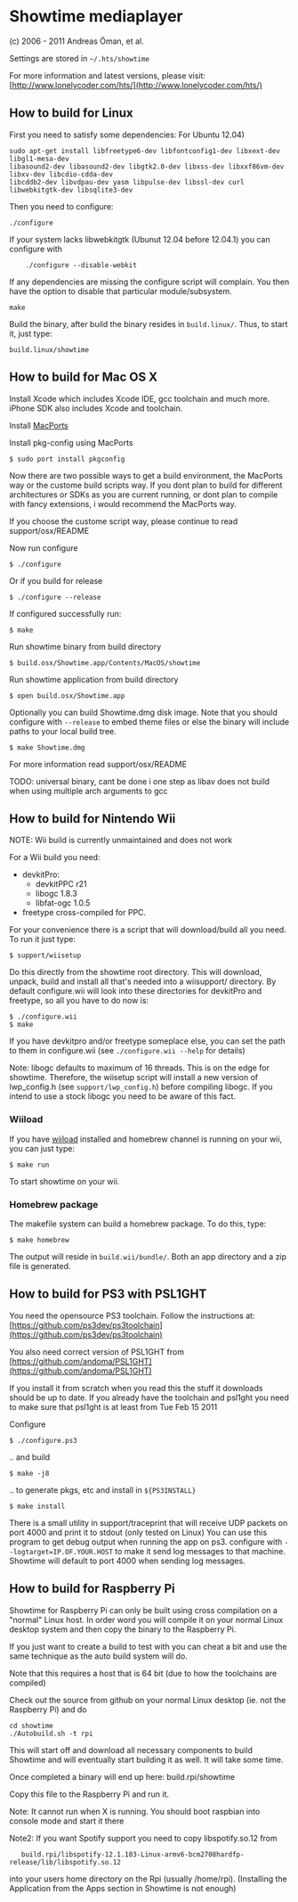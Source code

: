 Showtime mediaplayer
====================

(c) 2006 - 2011 Andreas Öman, et al.

Settings are stored in `~/.hts/showtime`

For more information and latest versions, please visit:
[http://www.lonelycoder.com/hts/](http://www.lonelycoder.com/hts/)

## How to build for Linux

First you need to satisfy some dependencies:
For Ubuntu 12.04)  

	sudo apt-get install libfreetype6-dev libfontconfig1-dev libxext-dev libgl1-mesa-dev 
	libasound2-dev libasound2-dev libgtk2.0-dev libxss-dev libxxf86vm-dev libxv-dev libcdio-cdda-dev 
	libcddb2-dev libvdpau-dev yasm libpulse-dev libssl-dev curl
	libwebkitgtk-dev libsqlite3-dev

Then you need to configure:

	./configure

If your system lacks libwebkitgtk (Ubunut 12.04 before 12.04.1) 
you can configure with

        ./configure --disable-webkit

If any dependencies are missing the configure script will complain.
You then have the option to disable that particular module/subsystem.

	make

Build the binary, after build the binary resides in `build.linux/`.
Thus, to start it, just type:

	build.linux/showtime


## How to build for Mac OS X

Install Xcode which includes Xcode IDE, gcc toolchain and much more. iPhone SDK also
includes Xcode and toolchain.

Install [MacPorts](http://www.macports.org)

Install pkg-config using MacPorts

	$ sudo port install pkgconfig

Now there are two possible ways to get a build environment, the MacPorts way
or the custome build scripts way. If you dont plan to build for different
architectures or SDKs as you are current running, or dont plan to compile with
fancy extensions, i would recommend the MacPorts way.

If you choose the custome script way, please continue to read support/osx/README

Now run configure

	$ ./configure

Or if you build for release

	$ ./configure --release

If configured successfully run:

	$ make

Run showtime binary from build directory

	$ build.osx/Showtime.app/Contents/MacOS/showtime

Run showtime application from build directory

	$ open build.osx/Showtime.app

Optionally you can build Showtime.dmg disk image. Note that you should
configure with `--release` to embed theme files or else the binary will
include paths to your local build tree.

	$ make Showtime.dmg

For more information read support/osx/README

TODO: universal binary, cant be done i one step as libav does not
build when using multiple arch arguments to gcc


## How to build for Nintendo Wii

NOTE: Wii build is currently unmaintained and does not work

For a Wii build you need:

-  devkitPro:
   -   devkitPPC r21
   -   libogc 1.8.3
   -   libfat-ogc 1.0.5
-  freetype cross-compiled for PPC.

For your convenience there is a script that will download/build all
you need.  To run it just type:

	$ support/wiisetup

Do this directly from the showtime root directory. This will download,
unpack, build and install all that's needed into a wiisupport/
directory. By default configure.wii will look into these directories
for devkitPro and freetype, so all you have to do now is:

	$ ./configure.wii
	$ make

If you have devkitpro and/or freetype someplace else, you can set
the path to them in configure.wii (see `./configure.wii --help` for details)

Note: libogc defaults to maximum of 16 threads.
This is on the edge for showtime. Therefore, the wiisetup script will
install a new version of lwp_config.h (see `support/lwp_config.h`) before
compiling libogc. If you intend to use a stock libogc you need to be aware
of this fact.


### Wiiload

If you have [wiiload](http://wiibrew.org/wiki/Wiiload)
installed and homebrew channel is running on your wii, you can just type:

	$ make run

To start showtime on your wii.

### Homebrew package

The makefile system can build a homebrew package. To do this, type:

	$ make homebrew

The output will reside in `build.wii/bundle/`. Both an app directory
and a zip file is generated.


## How to build for PS3 with PSL1GHT

You need the opensource PS3 toolchain. Follow the instructions at:
[https://github.com/ps3dev/ps3toolchain](https://github.com/ps3dev/ps3toolchain)

You also need correct version of PSL1GHT from [https://github.com/andoma/PSL1GHT](https://github.com/andoma/PSL1GHT)

If you install it from scratch when you read this the stuff it downloads
should be up to date. If you already have the toolchain and psl1ght
you need to make sure that psl1ght is at least from Tue Feb 15 2011

Configure

	$ ./configure.ps3

.. and build

	$ make -j8

.. to generate pkgs, etc and install in `${PS3INSTALL}`

	$ make install

There is a small utility in support/traceprint that will receive UDP
packets on port 4000 and print it to stdout (only tested on Linux)
You can use this program to get debug output when running the app
on ps3. configure with `--logtarget=IP.OF.YOUR.HOST` to make it send
log messages to that machine. Showtime will default to port 4000 when
sending log messages.

## How to build for Raspberry Pi

Showtime for Raspberry Pi can only be built using cross compilation
on a "normal" Linux host. In order word you will compile it on your
normal Linux desktop system and then copy the binary to the Raspberry Pi.

If you just want to create a build to test with you can cheat a bit
and use the same technique as the auto build system will do.

Note that this requires a host that is 64 bit (due to how the
toolchains are compiled)

Check out the source from github on your normal Linux desktop (ie.
not the Raspberry Pi) and do

	cd showtime
	./Autobuild.sh -t rpi

This will start off and download all necessary components to build Showtime
and will eventually start building it as well. It will take some time.

Once completed a binary will end up here: build.rpi/showtime

Copy this file to the Raspberry Pi and run it.

Note: It cannot run when X is running. You should boot raspbian
into console mode and start it there

Note2: If you want Spotify support you need to copy libspotify.so.12 from

       build.rpi/libspotify-12.1.103-Linux-armv6-bcm2708hardfp-release/lib/libspotify.so.12

into your users home directory on the Rpi (usually /home/rpi). (Installing
the Application from the Apps section in Showtime is not enough)
